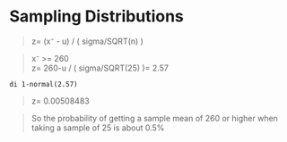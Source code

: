 #  Sampling Distributions 
> z= (x⁻ - u) / ( sigma/SQRT(n) )  

> x⁻ >= 260  
> z= 260-u / ( sigma/SQRT(25) )= 2.57

	di 1-normal(2.57)

> z= 0.00508483

> So the probability of getting a sample mean of 260 or higher when taking a sample of 25 is about 0.5%
